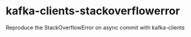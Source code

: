 # kafka-clients-stackoverflowerror
Reproduce the StackOverflowError on async commit with kafka-clients
